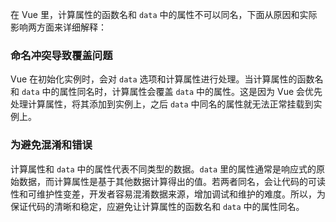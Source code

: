 在 Vue 里，计算属性的函数名和 `data` 中的属性不可以同名，下面从原因和实际影响两方面来详细解释：

### 命名冲突导致覆盖问题
Vue 在初始化实例时，会对 `data` 选项和计算属性进行处理。当计算属性的函数名和 `data` 中的属性同名时，计算属性会覆盖 `data` 中的属性。这是因为 Vue 会优先处理计算属性，将其添加到实例上，之后 `data` 中同名的属性就无法正常挂载到实例上。


### 为避免混淆和错误
计算属性和 `data` 中的属性代表不同类型的数据。`data` 里的属性通常是响应式的原始数据，而计算属性是基于其他数据计算得出的值。若两者同名，会让代码的可读性和可维护性变差，开发者容易混淆数据来源，增加调试和维护的难度。所以，为保证代码的清晰和稳定，应避免让计算属性的函数名和 `data` 中的属性同名。 